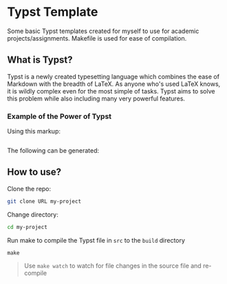 # Typst Template
Some basic Typst templates created for myself to use for academic projects/assignments. Makefile is used for ease of compilation. 

## What is Typst?
Typst is a newly created typesetting language which combines the ease of Markdown with the breadth of LaTeX. As anyone who's used LaTeX knows, it is wildly complex even for the most simple of tasks. Typst aims to solve this problem while also including many very powerful features.

### Example of the Power of Typst
Using this markup:
```typst

```
The following can be generated:

## How to use?
Clone the repo:
```bash
git clone URL my-project
```

Change directory:
```bash
cd my-project
```

Run make to compile the Typst file in `src` to the `build` directory
```
make
```
> Use `make watch` to watch for file changes in the source file and re-compile
